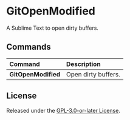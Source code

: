 # GitOpenModified

A Sublime Text to open dirty buffers.

## Commands

Command                 | Description
:-----------------------| :----------
**GitOpenModified**     | Open dirty buffers.

## License

Released under the [GPL-3.0-or-later License](LICENSE).
